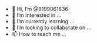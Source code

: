 - 👋 Hi, I’m @9199061836
- 👀 I’m interested in ...
- 🌱 I’m currently learning ...
- 💞️ I’m looking to collaborate on ...
- 📫 How to reach me ...

<!---
9199061836/9199061836 is a ✨ special ✨ repository because its `README.md` (this file) appears on your GitHub profile.
You can click the Preview link to take a look at your changes.
--->

